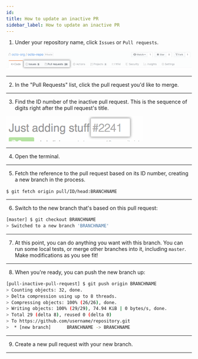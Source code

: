 ```yaml
---
id: 
title: How to update an inactive PR
sidebar_label: How to update an inactive PR
---
```




1. Under your repository name, click  `Issues` or  `Pull requests`.

<!-- repo-settings-issues-pull-requests -->

![xxx](https://raw.githubusercontent.com/ChickenKyiv/awesome-git-article/master/img/PR/repo-settings-issues-pull-requests.png)

---


2. In the "Pull Requests" list, click the pull request you'd like to merge.

---


3. Find the ID number of the inactive pull request. This is the sequence of digits right after the pull request's title.

<!-- pull_request_id_number (1) -->

![xxx](https://raw.githubusercontent.com/ChickenKyiv/awesome-git-article/master/img/PR/pull_request_id_number.png)

---


4. Open the terminal.

---


5. Fetch the reference to the pull request based on its ID number, creating a new branch in the process.

`$ git fetch origin pull/ID/head:BRANCHNAME`

---


6. Switch to the new branch that's based on this pull request:

```sh
[master] $ git checkout BRANCHNAME
> Switched to a new branch 'BRANCHNAME'
```

---


7. At this point, you can do anything you want with this branch. You can run some local tests, or merge other branches into it, including `master`. Make modifications as you see fit!

---


8. When you're ready, you can push the new branch up:

```sh
[pull-inactive-pull-request] $ git push origin BRANCHNAME
> Counting objects: 32, done.
> Delta compression using up to 8 threads.
> Compressing objects: 100% (26/26), done.
> Writing objects: 100% (29/29), 74.94 KiB | 0 bytes/s, done.
> Total 29 (delta 8), reused 0 (delta 0)
> To https://github.com/username/repository.git
>  * [new branch]      BRANCHNAME -> BRANCHNAME

```

---



9. Create a new pull request with your new branch.

---

